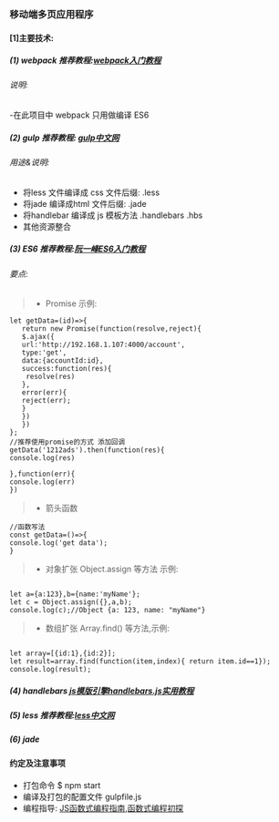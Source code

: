 
### 移动端多页应用程序
#### [1]主要技术:
##### (1) webpack 推荐教程:[webpack入门教程](https://fakefish.github.io/react-webpack-cookbook/index.html)
###### 说明:
-在此项目中 webpack 只用做编译 ES6

##### (2) gulp 推荐教程: [gulp中文网](http://www.gulpjs.com.cn/docs/api/)
###### 用途&说明:
- 将less 文件编译成 css 文件后缀: .less
- 将jade 编译成html 文件后缀: .jade
- 将handlebar 编译成 js 模板方法  .handlebars .hbs
- 其他资源整合

##### (3) ES6 推荐教程:[阮一峰ES6入门教程](http://es6.ruanyifeng.com/)
###### 要点:
> * Promise 示例:

```
let getData=(id)=>{
   return new Promise(function(resolve,reject){
   $.ajax({
   url:'http://192.168.1.107:4000/account',
   type:'get',
   data:{accountId:id},
   success:function(res){
    resolve(res)
   },
   error(err){
   reject(err);
   }
   }) 
   })
};
//推荐使用promise的方式 添加回调
getData('1212ads').then(function(res){
console.log(res)

},function(err){
console.log(err)
})

```

> * 箭头函数 

```
//函数写法 
const getData=()=>{
console.log('get data');
}

```

> * 对象扩张 Object.assign 等方法 示例:


```

let a={a:123},b={name:'myName'}; 
let c = Object.assign({},a,b);
console.log(c);//Object {a: 123, name: "myName"}

```

> * 数组扩张  Array.find() 等方法,示例:

```

let array=[{id:1},{id:2}];
let result=array.find(function(item,index){ return item.id==1});
console.log(result);

```

##### (4) handlebars [js模版引擎handlebars.js实用教程](http://www.cnblogs.com/iyangyuan/archive/2013/12/12/3471227.html)
##### (5) less 推荐教程:[less中文网](http://www.bootcss.com/p/lesscss/)
##### (6) jade
#### 约定及注意事项

- 打包命令 $ npm start
- 编译及打包的配置文件 gulpfile.js
- 编程指导:  [JS函数式编程指南](https://www.gitbook.com/book/llh911001/mostly-adequate-guide-chinese/details),[函数式编程初探](http://www.ruanyifeng.com/blog/2012/04/functional_programming.html)